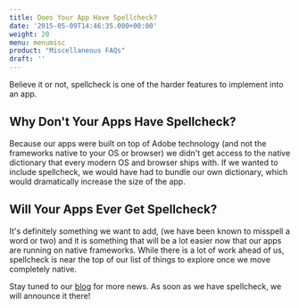 ```yaml
---
title: Does Your App Have Spellcheck?
date: '2015-05-09T14:46:35.000+00:00'
weight: 20
menu: menumisc
product: "Miscellaneous FAQs"
draft: ''
---
```

Believe it or not, spellcheck is one of the harder features to implement into an app.

## Why Don't Your Apps Have Spellcheck?

Because our apps were built on top of Adobe technology (and not the frameworks native to your OS or browser) we didn't get access to the native dictionary that every modern OS and browser ships with. If we wanted to include spellcheck, we would have had to bundle our own dictionary, which would dramatically increase the size of the app.

## Will Your Apps Ever Get Spellcheck?

It's definitely something we want to add, (we have been known to misspell a word or two) and it is something that will be a lot easier now that our apps are running on native frameworks. While there is a lot of work ahead of us, spellcheck is near the top of our list of things to explore once we move completely native.

Stay tuned to our [blog](http://blogs.balsamiq.com/product/) for more news. As soon as we have spellcheck, we will announce it there!
